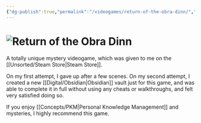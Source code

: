 ```yaml
---
{"dg-publish":true,"permalink":"/videogames/return-of-the-obra-dinn/","tags":["finished","#given-to-me"],"updated":"2025-08-13T16:19:11.015-07:00"}
---
```



# ![Return of the Obra Dinn](https://cdn.akamai.steamstatic.com/steam/apps/653530/header.jpg?t=1624548063)

A totally unique mystery videogame, which was given to me on the [[Unsorted/Steam Store\|Steam Store]].

On my first attempt, I gave up after a few scenes. On my second attempt, I created a new [[Digital/Obsidian\|Obsidian]] vault just for this game, and was able to complete it in full without using any cheats or walkthroughs, and felt very satisfied doing so.

If you enjoy [[Concepts/PKM\|Personal Knowledge Management]] and mysteries, I highly recommend this game.